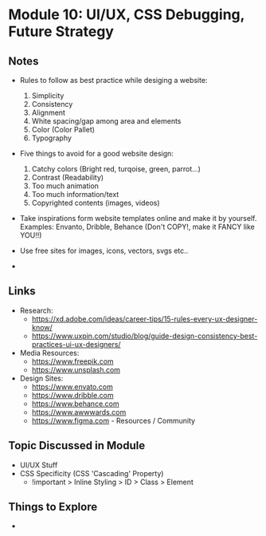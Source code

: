 # Module 10: UI/UX, CSS Debugging, Future Strategy

## Notes

* Rules to follow as best practice while desiging a website:
  1. Simplicity
  2. Consistency
  3. Alignment  
  4. White spacing/gap among area and elements
  5. Color (Color Pallet)
  6. Typography

* Five things to avoid for a good website design:
  1. Catchy colors (Bright red, turqoise, green, parrot...)
  2. Contrast (Readability)
  3. Too much animation
  4. Too much information/text
  5. Copyrighted contents (images, videos)
* Take inspirations form website templates online and make it by yourself. Examples: Envanto, Dribble, Behance (Don't COPY!, make it FANCY like YOU!!)
* Use free sites for images, icons, vectors, svgs etc..
* 

## Links

* Research:
  * <https://xd.adobe.com/ideas/career-tips/15-rules-every-ux-designer-know/>
  * <https://www.uxpin.com/studio/blog/guide-design-consistency-best-practices-ui-ux-designers/>
* Media Resources:
  * <https://www.freepik.com>
  * <https://www.unsplash.com>
* Design Sites:
  * <https://www.envato.com>
  * <https://www.dribble.com>
  * <https://www.behance.com>
  * <https://www.awwwards.com>
  * <https://www.figma.com> - Resources / Community

## Topic Discussed in Module

* UI/UX Stuff
* CSS Specificity (CSS 'Cascading' Property)
  * !important > Inline Styling > ID > Class > Element

## Things to Explore

*